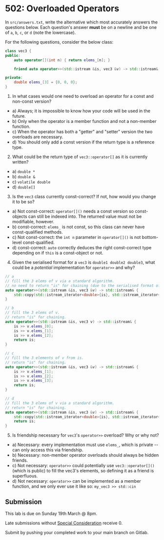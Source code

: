 # 502: Overloaded Operators

In `src/answers.txt`, write the alternative which most accurately answers the questions below. Each question's answer **must** be on a newline and be one of `a`, `b`, `c`, or `d` (note the lowercase).

For the following questions, consider the below class:
```cpp
class vec3 {
public:
    auto operator[](int n) { return elems_[n]; }

    friend auto operator>>(std::istream &is, vec3 &v) -> std::istream&;

private:
    double elems_[3] = {0, 0, 0};
}
```

1. In what cases would one need to overload an operator for a const and non-const version?
- a) Always; it is impossible to know how your code will be used in the future.
- b) Only when the operator is a member function and not a non-member function.
- c) When the operator has both a "getter" and "setter" version the two overloads are necessary.
- d) You should only add a const version if the return type is a reference type.

2. What could be the return type of `vec3::operator[]` as it is currently written?
- a) `double *`
- b) `double &`
- c) `volatile double`
- d) `double[]`

3. Is the `vec3` class currently const-correct? If not, how would you change it to be so?
- a) Not const-correct: `operator[]()` needs a const version so const-objects can still be indexed into. The returned value must not be modifiable, however.
- b) const-correct: `elems_` is not const, so this class can never have const-qualified methods.
- c) Not const-correct: the `int n` parameter in `operator[]()` is not bottom-level const-qualified.
- d) const-correct: `auto` correctly deduces the right const-correct type depending on if `this` is a const-object or not.

4. Given the serialised format for a `vec3` is `double1 double2 double3`, what could be a _potential_ implementation for `operator>>` and why?
```cpp
// a
// fill the 3 elems of v via a standard algorithm.
// no need to return "is" for chaining (due to the serialised format of vec3)
auto operator>>(std::istream &is, vec3 &v) -> std::istream& {
    std::copy(std::istream_iterator<double>{is}, std::istream_iterator<double>{}, v.elems_, v.elems_ + 3);
}

// b
// fill the 3 elems of v.
// return "is" for chaining.
auto operator>>(std::istream &is, vec3 v) -> std::istream& {
    is >> v.elems_[0];
    is >> v.elems_[1];
    is >> v.elems_[2];
    return is;
}

// c
// fill the 3 elements of v from is.
// return "is" for chaining.
auto operator>>(std::istream &is, vec3 &v) -> std::istream& {
    is >> v.elems_[1];
    is >> v.elems_[2];
    is >> v.elems_[3];
    return is;
}

// d
// fill the 3 elems of v via a standard algorithm.
// return "is" for chaining.
auto operator>>(std::istream &is, vec3 &v) -> std::istream& {
    std::copy(std::istream_iterator<double>{is}, std::istream_iterator<double>{}, v.elems_);
    return is;
}
```

5. Is friendship necessary for `vec3`'s `operator>>` overload? Why or why not?
- a) Necessary: every implementation must use `elems_`, which is private -- can only access this via friendship.
- b) Necessary: non-member operator overloads should always be hidden friends.
- c) Not necessary: `operator>>` could potentially use `vec3::operator[]()` (which is public) to fill the vec3's elements, so defining it as a friend is superfluous.
- d) Not necessary: `operator>>` can be implemented as a member function, and we only ever use it like so: `my_vec3 >> std::cin`

## Submission

This lab is due on Sunday 19th March @ 8pm.

Late submissions without [Special Consideration](https://www.student.unsw.edu.au/special-consideration) receive 0.

Submit by pushing your completed work to your main branch on Gitlab.
